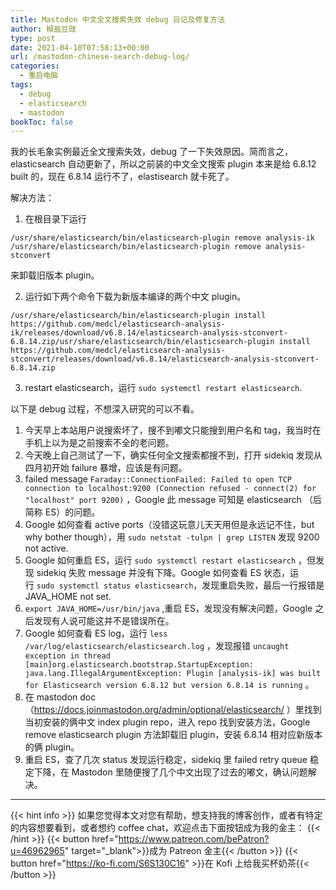 ```yaml
---
title: Mastodon 中文全文搜索失效 debug 日记及修复方法
author: 椒盐豆豉
type: post
date: 2021-04-10T07:58:13+00:00
url: /mastodon-chinese-search-debug-log/
categories:
  - 重启电脑
tags:
  - debug
  - elasticsearch
  - mastodon
bookToc: false
---
```

我的长毛象实例最近全文搜索失效，debug 了一下失效原因。简而言之，elasticsearch 自动更新了，所以之前装的中文全文搜索 plugin 本来是给 6.8.12 built 的，现在 6.8.14 运行不了，elastisearch 就卡死了。

解决方法：

1. 在根目录下运行
```
/usr/share/elasticsearch/bin/elasticsearch-plugin remove analysis-ik
/usr/share/elasticsearch/bin/elasticsearch-plugin remove analysis-stconvert
```

来卸载旧版本 plugin。

2. 运行如下两个命令下载为新版本编译的两个中文 plugin。
```
/usr/share/elasticsearch/bin/elasticsearch-plugin install https://github.com/medcl/elasticsearch-analysis-ik/releases/download/v6.8.14/elasticsearch-analysis-stconvert-6.8.14.zip/usr/share/elasticsearch/bin/elasticsearch-plugin install 
https://github.com/medcl/elasticsearch-analysis-stconvert/releases/download/v6.8.14/elasticsearch-analysis-stconvert-6.8.14.zip
```

3. restart elasticsearch，运行 `sudo systemctl restart elasticsearch`.

以下是 debug 过程，不想深入研究的可以不看。

1. 今天早上本站用户说搜索坏了，搜不到嘟文只能搜到用户名和 tag，我当时在手机上以为是之前搜索不全的老问题。
2. 今天晚上自己测试了一下，确实任何全文搜索都搜不到，打开 sidekiq 发现从四月初开始 failure 暴增，应该是有问题。
3. failed message `Faraday::ConnectionFailed: Failed to open TCP connection to localhost:9200 (Connection refused - connect(2) for "localhost" port 9200)` ，Google 此 message 可知是 elasticsearch （后简称 ES）的问题。
4. Google 如何查看 active ports（没错这玩意儿天天用但是永远记不住，but why bother though），用 `sudo netstat -tulpn | grep LISTEN` 发现 9200 not active.
5. Google 如何重启 ES，运行 `sudo systemctl restart elasticsearch` ，但发现 sidekiq 失败 message 并没有下降。Google 如何查看 ES 状态，运行 `sudo systemctl status elasticsearch`，发现重启失败，最后一行报错是 JAVA_HOME not set.
6. `export JAVA_HOME=/usr/bin/java` ,重启 ES，发现没有解决问题，Google 之后发现有人说可能这并不是错误所在。
7. Google 如何查看 ES log，运行 `less /var/log/elasticsearch/elasticsearch.log` ，发现报错 `uncaught exception in thread [main]org.elasticsearch.bootstrap.StartupException: java.lang.IllegalArgumentException: Plugin [analysis-ik] was built for Elasticsearch version 6.8.12 but version 6.8.14 is running` 。
8. 在 mastodon doc（https://docs.joinmastodon.org/admin/optional/elasticsearch/ ）里找到当初安装的俩中文 index plugin repo，进入 repo 找到安装方法，Google remove elasticsearch plugin 方法卸载旧 plugin，安装 6.8.14 相对应新版本的俩 plugin。
9. 重启 ES，查了几次 status 发现运行稳定，sidekiq 里 failed retry queue 稳定下降，在 Mastodon 里随便搜了几个中文出现了过去的嘟文，确认问题解决。

---
{{< hint info >}}
如果您觉得本文对您有帮助，想支持我的博客创作，或者有特定的内容想要看到，或者想约 coffee chat，欢迎点击下面按钮成为我的金主：
{{< /hint >}}
{{< button href="https://www.patreon.com/bePatron?u=46962965" target="_blank">}}成为 Patreon 金主{{< /button >}}
{{< button href="https://ko-fi.com/S6S130C16" >}}在 Kofi 上给我买杯奶茶{{< /button >}}